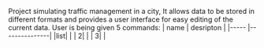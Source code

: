 Project simulating traffic management in a city,
It allows data to be stored in different formats and provides a user interface for easy editing of the current data.
User is being given 5 commands: 
| name | desripton     |
|----- |---------------|
|list|               |
|     2|               |
|     3|               |
